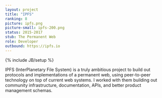 ```yaml
---
layout: project
title: "IPFS"
ranking: 8
picture: ipfs.png
picture-small: ipfs-200.png
status: 2015-2017
stub: The Permanent Web
role: Developer
outbound: https://ipfs.io
---
```

{% include JB/setup %}

IPFS (InterPlanetary File System) is a truly ambitious project to build out protocols and implementations of a permanent web, using peer-to-peer technology on top of current web systems. I worked with them building out community infrastructure, documentation, APIs, and better product management schemas.